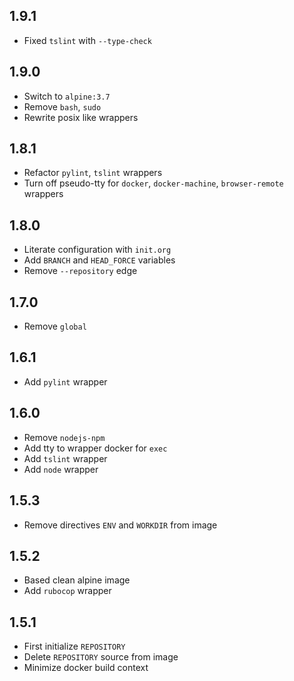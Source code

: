 ## 1.9.1

* Fixed `tslint` with `--type-check`

## 1.9.0

* Switch to `alpine:3.7`
* Remove `bash`, `sudo`
* Rewrite posix like wrappers

## 1.8.1

* Refactor `pylint`, `tslint` wrappers
* Turn off pseudo-tty for `docker`, `docker-machine`, `browser-remote` wrappers

## 1.8.0

* Literate configuration with `init.org`
* Add `BRANCH` and `HEAD_FORCE` variables
* Remove `--repository` edge

## 1.7.0

* Remove `global`

## 1.6.1

* Add `pylint` wrapper

## 1.6.0

* Remove `nodejs-npm`
* Add tty to wrapper docker for `exec`
* Add `tslint` wrapper
* Add `node` wrapper

## 1.5.3

* Remove directives `ENV` and `WORKDIR` from image

## 1.5.2

* Based clean alpine image
* Add `rubocop` wrapper

## 1.5.1

* First initialize `REPOSITORY`
* Delete `REPOSITORY` source from image
* Minimize docker build context
